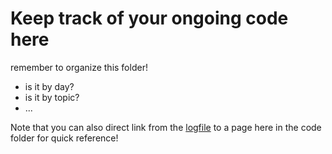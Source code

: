 # Keep track of your ongoing code here

remember to organize this folder!
  - is it by day?
  - is it by topic? 
  - ...

Note that you can also direct link from the [logfile]() to a page here in the code folder for quick reference!
